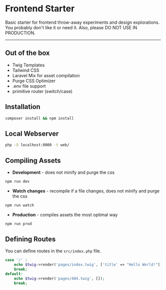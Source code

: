 # Frontend Starter
Basic starter for frontend throw-away experiments and design explorations. You probably don't like it or need it. Also, please DO NOT USE IN PRODUCTION.

------

## Out of the box
- Twig Templates
- Tailwind CSS 
- Laravel Mix for asset compilation
- Purge CSS Optimizer
- .env file support
- primitive router (switch/case)

## Installation
```bash
composer install && npm install
```

## Local Webserver
```bash
php -S localhost:8000 -t web/
```

## Compiling Assets
- **Development** - does not minify and purge the css
```bash
npm run dev
```
- **Watch changes** - recompile if a file changes, does not minify and purge the css
```bash
npm run watch
```
- **Production** - compiles assets the most optimal way
```bash
npm run prod
```

## Defining Routes
You can define routes in the ```src/index.php``` file. 
```php
case '/' :
    echo $twig->render('pages/index.twig', ['title' => "Hello World!"]);
    break;
default:
    echo $twig->render('pages/404.twig', []);
    break;
```